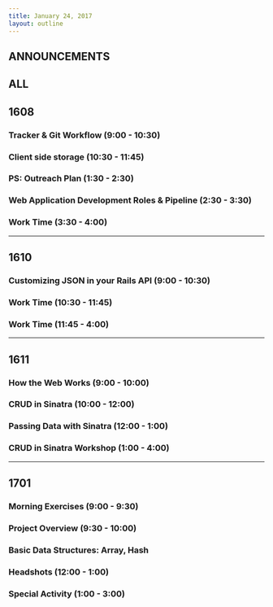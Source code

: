 ```yaml
---
title: January 24, 2017
layout: outline
---
```


## ANNOUNCEMENTS

## ALL

## 1608

### Tracker & Git Workflow (9:00 - 10:30)

### Client side storage (10:30 - 11:45)

### PS: Outreach Plan (1:30 - 2:30)

### Web Application Development Roles & Pipeline (2:30 - 3:30)

### Work Time (3:30 - 4:00)

***

## 1610

### Customizing JSON in your Rails API (9:00 - 10:30)

### Work Time (10:30 - 11:45)

### Work Time (11:45 - 4:00)

***

## 1611

### How the Web Works (9:00 - 10:00)

### CRUD in Sinatra (10:00 - 12:00)

### Passing Data with Sinatra (12:00 - 1:00)

### CRUD in Sinatra Workshop (1:00 - 4:00)

***

## 1701

### Morning Exercises (9:00 - 9:30)

### Project Overview (9:30 - 10:00)

### Basic Data Structures: Array, Hash

### Headshots (12:00 - 1:00)

### Special Activity (1:00 - 3:00)
